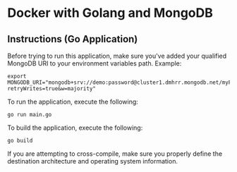 # Docker with Golang and MongoDB

## Instructions (Go Application)

Before trying to run this application, make sure you've added your qualified MongoDB URI to your environment variables path. Example:

```
export MONGODB_URI="mongodb+srv://demo:password@cluster1.dmhrr.mongodb.net/myFirstDatabase?retryWrites=true&w=majority"
```

To run the application, execute the following:

```
go run main.go
```

To build the application, execute the following:

```
go build
```

If you are attempting to cross-compile, make sure you properly define the destination architecture and operating system information.